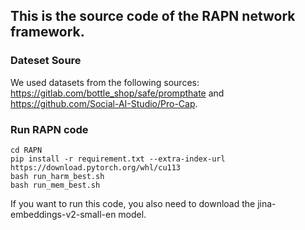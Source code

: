 
## This is the source code of the RAPN network framework.


### Dateset Soure
We used datasets from the following sources: https://gitlab.com/bottle_shop/safe/prompthate and https://github.com/Social-AI-Studio/Pro-Cap.

### Run RAPN code

```
cd RAPN
pip install -r requirement.txt --extra-index-url https://download.pytorch.org/whl/cu113
bash run_harm_best.sh
bash run_mem_best.sh
```

If you want to run this code, you also need to download the jina-embeddings-v2-small-en model.
